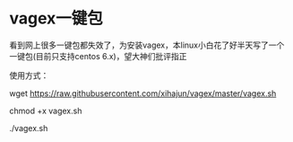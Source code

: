 # vagex一键包
看到网上很多一键包都失效了，为安装vagex，本linux小白花了好半天写了一个一键包(目前只支持centos 6.x)，望大神们批评指正

使用方式：

wget https://raw.githubusercontent.com/xihajun/vagex/master/vagex.sh

chmod +x vagex.sh

./vagex.sh

